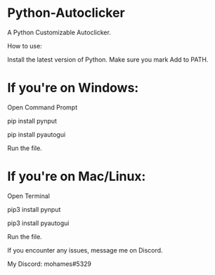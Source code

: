 # Python-Autoclicker

A Python Customizable Autoclicker. 

How to use:

Install the latest version of Python. Make sure you mark Add to PATH.

# If you're on Windows:

Open Command Prompt

pip install pynput

pip install pyautogui

Run the file.

# If you're on Mac/Linux:

Open Terminal

pip3 install pynput

pip3 install pyautogui

Run the file.

If you encounter any issues, message me on Discord.

My Discord: mohames#5329

